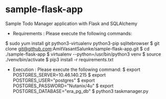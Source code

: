 # sample-flask-app
Sample Todo Manager application with Flask and SQLAlchemy

* Requirements :
Please execute the following commands:

$ sudo yum install git python3-virtualenv python3-pip sqlitebrowser
$ git clone git@github.com:AmitVasantSalunke/sample-flask-app.git
$ cd ./sample-flask-app
$ virtualenv --python=/usr/bin/python3 venv
$ source ./venv/bin/activate
$ pip3 install -r requirements.txt

* Execution :
Please execute the following command:
$ export POSTGRES_SERVER=10.46.140.215
$ export POSTGRES_USER="postgres"
$ export POSTGRES_PASSWORD="Nutanix/4u"
$ export POSTGRES_DATABASE="era_pg_db" 
$ python3 taskmanager.py